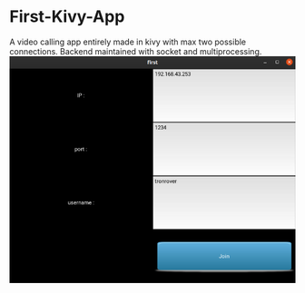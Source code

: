 # First-Kivy-App
A video calling app entirely made in kivy with max two possible connections. Backend maintained with socket and multiprocessing.
![](img/Screenshot%20from%202020-05-16%2010-54-47.png)

